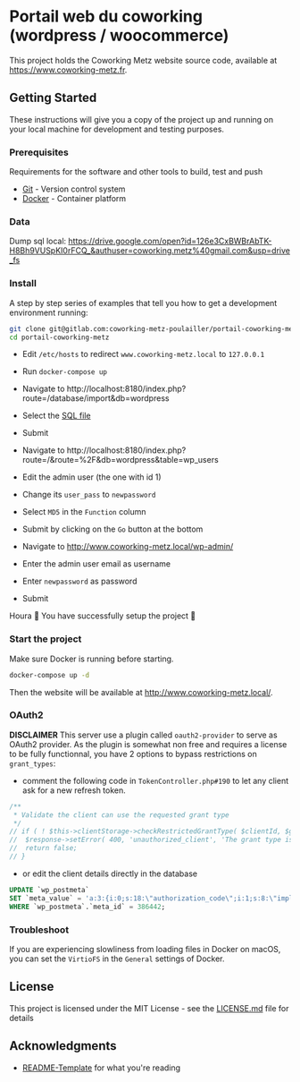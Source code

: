 # Portail web du coworking (wordpress / woocommerce)

This project holds the Coworking Metz website source code,
available at https://www.coworking-metz.fr.

## Getting Started

These instructions will give you a copy of the project up and running on
your local machine for development and testing purposes.

### Prerequisites

Requirements for the software and other tools to build, test and push

- [Git](https://git-scm.com/) - Version control system
- [Docker](https://www.docker.com/) - Container platform

### Data

Dump sql local: https://drive.google.com/open?id=126e3CxBWBrAbTK-H8Bh9VUSpKI0rFCQ_&authuser=coworking.metz%40gmail.com&usp=drive_fs

### Install
A step by step series of examples that tell you how to get a development environment running:
```bash
git clone git@gitlab.com:coworking-metz-poulailler/portail-coworking-metz.git
cd portail-coworking-metz
```

- Edit `/etc/hosts` to redirect `www.coworking-metz.local` to `127.0.0.1`
- Run `docker-compose up`
- Navigate to http://localhost:8180/index.php?route=/database/import&db=wordpress
- Select the [SQL file](#data)
- Submit

- Navigate to http://localhost:8180/index.php?route=/&route=%2F&db=wordpress&table=wp_users
- Edit the admin user (the one with id 1)
- Change its `user_pass` to `newpassword`
- Select `MD5` in the `Function` column
- Submit by clicking on the `Go` button at the bottom

- Navigate to http://www.coworking-metz.local/wp-admin/
- Enter the admin user email as username
- Enter `newpassword` as password
- Submit

Houra 🎉 You have successfully setup the project 🙌

### Start the project

Make sure Docker is running before starting.

```bash
docker-compose up -d
```

Then the website will be available at http://www.coworking-metz.local/.

### OAuth2

**DISCLAIMER**
This server use a plugin called `oauth2-provider` to serve as OAuth2 provider.
As the plugin is somewhat non free and requires a license to be fully functionnal,
you have 2 options to bypass restrictions on `grant_types`:
- comment the following code in `TokenController.php#190` to let any client ask for a new refresh token.
```php
/**
 * Validate the client can use the requested grant type
 */
// if ( ! $this->clientStorage->checkRestrictedGrantType( $clientId, $grantTypeIdentifier ) ) {
// 	$response->setError( 400, 'unauthorized_client', 'The grant type is unauthorized for this client_id' );
// 	return false;
// }
```
- or edit the client details directly in the database
```sql
UPDATE `wp_postmeta`
SET `meta_value` = 'a:3:{i:0;s:18:\"authorization_code\";i:1;s:8:\"implicit\";i:2;s:13:\"refresh_token\";}'
WHERE `wp_postmeta`.`meta_id` = 386442;
```

### Troubleshoot

If you are experiencing slowliness from loading files in Docker on macOS, you can set the `VirtioFS`
in the `General` settings of Docker.

## License

This project is licensed under the MIT License - see the [LICENSE.md](LICENSE.md) file for details

## Acknowledgments

- [README-Template](https://github.com/PurpleBooth/a-good-readme-template) for what you're reading
